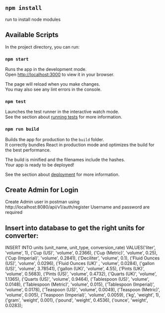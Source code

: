 ## `npm install`
run to install node modules

## Available Scripts

In the project directory, you can run:

### `npm start`

Runs the app in the development mode.\
Open [http://localhost:3000](http://localhost:3000) to view it in your browser.

The page will reload when you make changes.\
You may also see any lint errors in the console.

### `npm test`

Launches the test runner in the interactive watch mode.\
See the section about [running tests](https://facebook.github.io/create-react-app/docs/running-tests) for more information.

### `npm run build`

Builds the app for production to the `build` folder.\
It correctly bundles React in production mode and optimizes the build for the best performance.

The build is minified and the filenames include the hashes.\
Your app is ready to be deployed!

See the section about [deployment](https://facebook.github.io/create-react-app/docs/deployment) for more information.

## Create Admin for Login
Create Admin user in postman using http://localhost:8080/api/v1/auth/register
Username and password are required 

## Insert into database to get the right units for converter:

INSERT INTO units (unit_name, unit_type, conversion_rate) 
VALUES('liter', 'volume', 1), 
('Cup (US)', 'volume', 0.2366), ('Cup (Metric)', 'volume', 0.25),
('Cup (Imperial)', 'volume', 0.2841),
('Deciliter', 'volume', 0.1),
('Fluid Ounces (US)', 'volume', 0.0296),
('Fluid Ounces (UK)' , 'volume', 0.0284),
('gallon (US)', 'volume', 3.78541),
('gallon (UK)', 'volume', 4.55), 
('Pints (UK)', 'volume', 0.5683), 
('Pints (US)', 'volume', 0.4732),
('Quarts (UK)', 'volume', 1.1365),
('Quarts (US)', 'volume', 0.9464),
('Tablespoon (US)', 'volume', 0.0148),
('Tablespoon (Metric)', 'volume', 0.015),
('Tablespoon (Imperial)', 'volume', 0.0178),
('Teaspoon (US)', 'volume', 0.0049),
('Teaspoon (Metric)', 'volume', 0.005),
('Teaspoon (Imperial)', 'volume', 0.0059),
('kg', 'weight', 1), 
('gram', 'weight', 0.001), 
('pound', 'weight', 0.4536), 
('ounce', 'weight', 0.0283);
